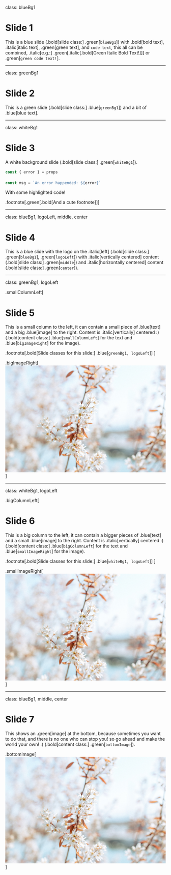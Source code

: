 class: blueBg1

# Slide 1

This is a blue slide (.bold[slide class:] .green[`blueBg1`]) with .bold[bold text], .italic[italic text], .green[green text], and `code text`, this all can be combined, .italic[e.g.:] .green[.italic[.bold[Green Italic Bold Text!]]] or .green[`green code text!`].

---
class: greenBg1

# Slide 2

This is a green slide (.bold[slide class:] .blue[`greenBg1`]) and a bit of .blue[blue text].

---
class: whiteBg1

# Slide 3

A white background slide (.bold[slide class:] .green[`whiteBg1`]).

```javascript
const { error } = props

const msg = `An error happended: ${error}`
```

With some highlighted code!

.footnote[.green[.bold[And a cute footnote]]]

---
class: blueBg1, logoLeft, middle, center

# Slide 4

This is a blue slide with the logo on the .italic[left] (.bold[slide class:] .green[`blueBg1`], .green[`logoLeft`]) with .italic[vertically centered] content (.bold[slide class:] .green[`middle`]) and .italic[horizontally centered] content (.bold[slide class:] .green[`center`]).

---
class: greenBg1, logoLeft

.smallColumnLeft[
  # Slide 5

  This is a small column to the left, it can contain a small piece of .blue[text] and a big .blue[image] to the right. Content is .italic[vertically] centered :) (.bold[content class:] .blue[`smallColumnLeft`] for the text and .blue[`bigImageRight`] for the image).

  .footnote[.bold[Slide classes for this slide:] .blue[`greenBg1, logoLeft`]]
]

.bigImageRight[![Random Image](img/image.jpg)]

---
class: whiteBg1, logoLeft

.bigColumnLeft[
  # Slide 6

  This is a big column to the left, it can contain a bigger pieces of .blue[text] and a small .blue[image] to the right. Content is .italic[vertically] centered :) (.bold[content class:] .blue[`bigColumnLeft`] for the text and .blue[`smallImageRight`] for the image).

  .footnote[.bold[Slide classes for this slide:] .blue[`whiteBg1, logoLeft`]]
]

.smallImageRight[![Random Image](img/image.jpg)]

---
class: blueBg1, middle, center

# Slide 7

This shows an .green[image] at the bottom, because sometimes you want to do that, and there is no one who can stop you! so go ahead and make the world your own! :) (.bold[content class:] .green[`bottomImage`]).

.bottomImage[![Random Image](img/image.jpg)]
